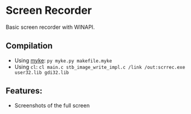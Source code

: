 # Screen Recorder
Basic screen recorder with WINAPI.

## Compilation
- Using [myke](https://github.com/bogdanmaciuca/myke): `py myke.py makefile.myke`
- Using `cl`: `cl main.c stb_image_write_impl.c /link /out:scrrec.exe user32.lib gdi32.lib`

## Features:
- Screenshots of the full screen

